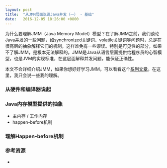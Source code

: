 ```yaml
---
layout: post
title:  "从JMM层面说说Java并发（一） - 基础"
date:   2016-12-05 18:26:00 +0800
---
```


为什么要理解JMM（Java Memory Model）模型？在了解JMM之前，我们谈论Java并发的一些问题，如synchronized关键词、volatile关键词等问题时，总是在很高层的抽象解释它们的机制，这样难免有一些谬误。特别是可见性的部分，如果不了解JMM，是根本无法解释的。JMM是Java从语言层面提供给程序员的心智模型，也是JVM的实现标准，在这层面解释并发问题，能保证正确性。

本文不会详细介绍JMM，如果你想好好学习JMM，可以看看这个[系列文章](http://ifeve.com/java-memory-model-0/)。在这里，我只会说一些我的理解。

### 从硬件和编译器说起

#### 


### Java内存模型提供的抽象

- 主内存 / 工作内存
- happen-before机制

### 理解Happen-before机制

### 参考资源

-

